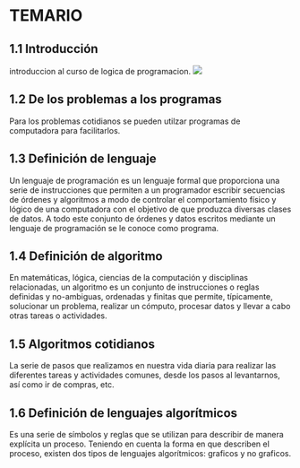 # TEMARIO
## 1.1 Introducción
introduccion al curso de logica de programacion.
![](http://tecnologiaenvivo.com/wp-content/uploads/2019/07/logicaaaaa.jpg)
## 1.2 De los problemas a los programas
Para los problemas cotidianos se pueden utilzar programas de computadora para facilitarlos.
## 1.3 Definición de lenguaje
Un lenguaje de programación es un lenguaje formal que proporciona una serie de instrucciones que permiten a un programador escribir secuencias de órdenes y algoritmos a modo de controlar el comportamiento físico y lógico de una computadora con el objetivo de que produzca diversas clases de datos. A todo este conjunto de órdenes y datos escritos mediante un lenguaje de programación se le conoce como programa.
## 1.4 Definición de algoritmo
En matemáticas, lógica, ciencias de la computación y disciplinas relacionadas, un algoritmo es un conjunto de instrucciones o reglas definidas y no-ambiguas, ordenadas y finitas que permite, típicamente, solucionar un problema, realizar un cómputo, procesar datos y llevar a cabo otras tareas o actividades.
## 1.5 Algoritmos cotidianos
La serie de pasos que realizamos en nuestra vida diaria para realizar las diferentes tareas y actividades comunes, desde los pasos al levantarnos, así como ir de compras, etc.
## 1.6 Definición de lenguajes algorítmicos
Es una serie de símbolos y reglas que se utilizan para describir de manera explícita un proceso. Teniendo en cuenta la forma en que describen el proceso, existen dos tipos de lenguajes algorítmicos: graficos y no graficos.
